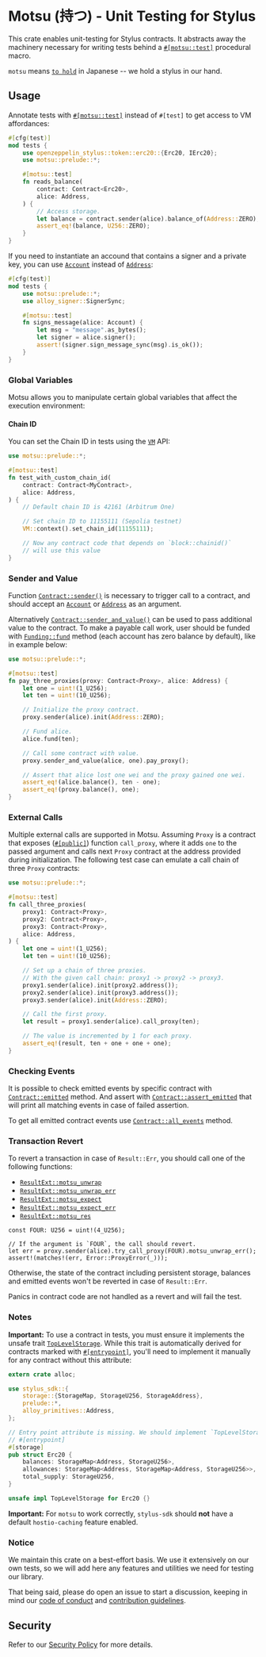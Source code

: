 # Motsu (持つ) - Unit Testing for Stylus

This crate enables unit-testing for Stylus contracts. It abstracts away the
machinery necessary for writing tests behind a [`#[motsu::test]`][test_attribute] procedural
macro.

`motsu` means [`to hold`][to-hold] in Japanese -- we hold a stylus in our hand.

[to-hold]: https://jisho.org/word/%E6%8C%81%E3%81%A4

## Usage

Annotate tests with [`#[motsu::test]`][test_attribute] instead of `#[test]`
to get access to VM affordances:

```rust
#[cfg(test)]
mod tests {
    use openzeppelin_stylus::token::erc20::{Erc20, IErc20};
    use motsu::prelude::*;

    #[motsu::test]
    fn reads_balance(
        contract: Contract<Erc20>,
        alice: Address,
    ) {
        // Access storage.
        let balance = contract.sender(alice).balance_of(Address::ZERO);
        assert_eq!(balance, U256::ZERO);
    }
}
```

If you need to instantiate an accound that contains a signer and a private key,
you can use [`Account`][account] instead of [`Address`][address]:

```rust
#[cfg(test)]
mod tests {
    use motsu::prelude::*;
    use alloy_signer::SignerSync;

    #[motsu::test]
    fn signs_message(alice: Account) {
        let msg = "message".as_bytes();
        let signer = alice.signer();
        assert!(signer.sign_message_sync(msg).is_ok());
    }
}
```

### Global Variables

Motsu allows you to manipulate certain global variables that affect the
execution environment:

#### Chain ID

You can set the Chain ID in tests using the [`VM`][vm] API:

```rust
use motsu::prelude::*;

#[motsu::test]
fn test_with_custom_chain_id(
    contract: Contract<MyContract>,
    alice: Address,
) {
    // Default chain ID is 42161 (Arbitrum One)

    // Set chain ID to 11155111 (Sepolia testnet)
    VM::context().set_chain_id(11155111);

    // Now any contract code that depends on `block::chainid()`
    // will use this value
}
```

### Sender and Value

Function [`Contract::sender()`][contract_sender] is necessary to trigger call to a contract, and
should accept an [`Account`][account] or [`Address`][address] as an
argument.

Alternatively [`Contract::sender_and_value()`][contract_sender_and_value] can be used to pass
additional
value to the contract.
To make a payable call work, user should be funded with [`Funding::fund`][funding_fund] method
(each account has zero balance by default), like in example below:

```rust
use motsu::prelude::*;

#[motsu::test]
fn pay_three_proxies(proxy: Contract<Proxy>, alice: Address) {
    let one = uint!(1_U256);
    let ten = uint!(10_U256);

    // Initialize the proxy contract.
    proxy.sender(alice).init(Address::ZERO);

    // Fund alice.
    alice.fund(ten);

    // Call some contract with value.
    proxy.sender_and_value(alice, one).pay_proxy();

    // Assert that alice lost one wei and the proxy gained one wei.
    assert_eq!(alice.balance(), ten - one);
    assert_eq!(proxy.balance(), one);
}
```

### External Calls

Multiple external calls are supported in Motsu.
Assuming `Proxy` is a contract that exposes ([`#[public]`][stylus_sdk_public]) function `call_proxy`,
where it adds `one` to the passed argument and calls next `Proxy` contract
at the address provided during initialization.
The following test case can emulate a call chain of three `Proxy` contracts:

```rust
use motsu::prelude::*;

#[motsu::test]
fn call_three_proxies(
    proxy1: Contract<Proxy>,
    proxy2: Contract<Proxy>,
    proxy3: Contract<Proxy>,
    alice: Address,
) {
    let one = uint!(1_U256);
    let ten = uint!(10_U256);

    // Set up a chain of three proxies.
    // With the given call chain: proxy1 -> proxy2 -> proxy3.
    proxy1.sender(alice).init(proxy2.address());
    proxy2.sender(alice).init(proxy3.address());
    proxy3.sender(alice).init(Address::ZERO);

    // Call the first proxy.
    let result = proxy1.sender(alice).call_proxy(ten);

    // The value is incremented by 1 for each proxy.
    assert_eq!(result, ten + one + one + one);
}
```

### Checking Events

It is possible to check emitted events by specific contract with
[`Contract::emitted`][contract_emitted] method.
And assert with [`Contract::assert_emitted`][contract_assert_emitted] that will print all matching
events in case of failed assertion.

To get all emitted contract events use [`Contract::all_events`][contract_all_events] method.

### Transaction Revert

To revert a transaction in case of `Result::Err`, you should call one of
the following functions:

- [`ResultExt::motsu_unwrap`][result_motsu_unwrap]
- [`ResultExt::motsu_unwrap_err`][result_motsu_unwrap_err]
- [`ResultExt::motsu_expect`][result_motsu_expect]
- [`ResultExt::motsu_expect_err`][result_motsu_expect_err]
- [`ResultExt::motsu_res`][result_motsu_res]

```rust,ignore
const FOUR: U256 = uint!(4_U256);

// If the argument is `FOUR`, the call should revert.
let err = proxy.sender(alice).try_call_proxy(FOUR).motsu_unwrap_err();
assert!(matches!(err, Error::ProxyError(_)));
```

Otherwise, the state of the contract including persistent storage, balances
and emitted events won't be reverted in case of `Result::Err`.

Panics in contract code are not handled as a revert and will fail the test.

### Notes

**Important:** To use a contract in tests, you must ensure it implements the
unsafe trait [`TopLevelStorage`][stylus_sdk_top_level_storage].
While this trait is automatically derived for contracts marked with
[`#[entrypoint]`][stylus_sdk_entrypoint], you'll need to implement
it manually for any contract without this attribute:

```rust
extern crate alloc;

use stylus_sdk::{
    storage::{StorageMap, StorageU256, StorageAddress},
    prelude::*,
    alloy_primitives::Address,
};

// Entry point attribute is missing. We should implement `TopLevelStorage` ourselves.
// #[entrypoint]
#[storage]
pub struct Erc20 {
    balances: StorageMap<Address, StorageU256>,
    allowances: StorageMap<Address, StorageMap<Address, StorageU256>>,
    total_supply: StorageU256,
}

unsafe impl TopLevelStorage for Erc20 {}
```

**Important:** For `motsu` to work correctly, `stylus-sdk` should **not** have
a default `hostio-caching` feature enabled.

### Notice

We maintain this crate on a best-effort basis. We use it extensively on our own
tests, so we will add here any features and utilities we need for testing our library.

That being said, please do open an issue to start a discussion, keeping in mind
our [code of conduct] and [contribution guidelines].

[code of conduct]: ../../CODE_OF_CONDUCT.md

[contribution guidelines]: ../../CONTRIBUTING.md

## Security

Refer to our [Security Policy] for more details.

[Security Policy]: ../../SECURITY.md

[test_attribute]: crate::test

[account]: crate::prelude::Account

[address]: stylus_sdk::alloy_primitives::Address

[vm]: crate::prelude::VM

[contract_sender]: crate::prelude::Contract::sender

[contract_sender_and_value]: crate::prelude::Contract::sender_and_value

[funding_fund]: crate::prelude::Funding::fund

[stylus_sdk_public]: stylus_sdk::prelude::public

[contract_emitted]: crate::prelude::Contract::emitted

[contract_assert_emitted]: crate::prelude::Contract::assert_emitted

[contract_all_events]: crate::prelude::Contract::all_events

[result_motsu_unwrap]: crate::prelude::ResultExt::motsu_unwrap

[result_motsu_unwrap_err]: crate::prelude::ResultExt::motsu_unwrap_err

[result_motsu_expect]: crate::prelude::ResultExt::motsu_expect

[result_motsu_expect_err]: crate::prelude::ResultExt::motsu_expect_err

[result_motsu_res]: crate::prelude::ResultExt::motsu_res

[stylus_sdk_top_level_storage]: stylus_sdk::prelude::TopLevelStorage

[stylus_sdk_entrypoint]: stylus_sdk::prelude::entrypoint
